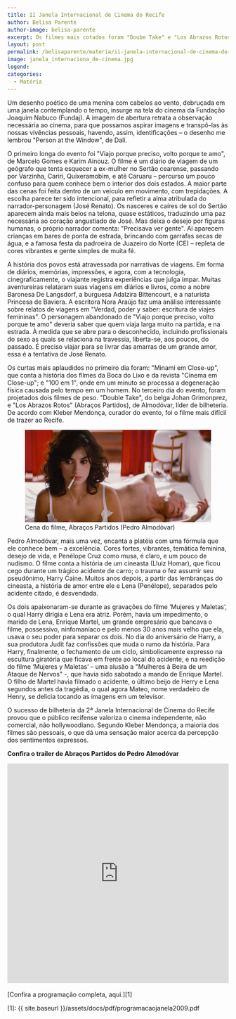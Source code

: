 ```yaml
---
title: II Janela Internacional de Cinema do Recife
author: Belisa Parente
author-image: belisa-parente
excerpt: Os filmes mais cotados foram "Doube Take" e "Los Abrazos Rotos", novo filme de Almodóvar
layout: post
permalink: /belisaparente/materia/ii-janela-internacional-de-cinema-do-recife/
image: janela_internaciona_de-cinema.jpg
legend:
categories:
  - Matéria
---
```

Um desenho poético de uma menina com cabelos ao vento, debruçada em uma janela contemplando o tempo, insurge na tela do cinema da Fundação Joaquim Nabuco (Fundaj). A imagem de abertura retrata a observação necessária ao cinema, para que possamos aspirar imagens e transpô-las às nossas vivências pessoais, havendo, assim, identificações – o desenho me lembrou "Person at the Window", de Dalí.

O primeiro longa do evento foi "Viajo porque preciso, volto porque te amo", de Marcelo Gomes e Karim Ainouz. O filme é um diário de viagem de um geógrafo que tenta esquecer a ex-mulher no Sertão cearense, passando por Varzinha, Cariri, Quixeramobim, e até Caruaru – percurso um pouco confuso para quem conhece bem o interior dos dois estados. A maior parte das cenas foi feita dentro de um veículo em movimento, com trepidações. A escolha parece ter sido intencional, para refletir a alma atribulada do narrador-personagem (José Renato). Os nasceres e caíres de sol do Sertão aparecem ainda mais belos na telona, quase estáticos, traduzindo uma paz necessária ao coração angustiado de José. Mas deixa o desejo por figuras humanas, o próprio narrador comenta: "Precisava ver gente". Aí aparecem crianças em bares de ponta de estrada, brincando com garrafas secas de água, e a famosa festa da padroeira de Juazeiro do Norte (CE) – repleta de cores vibrantes e gente simples de muita fé.

A história dos povos está atravessada por narrativas de viagens. Em forma de diários, memórias, impressões, e agora, com a tecnologia, cinegraficamente, o viajante registra experiências que julga ímpar. Muitas aventureiras relataram suas viagens em diários e livros, como a nobre Baronesa De Langsdorf, a burguesa Adalzira Bittencourt, e a naturista Princesa de Baviera. A escritora Nora Araújo faz uma análise interessante sobre relatos de viagens em "Verdad, poder y saber: escritura de viajes femininas". O personagem abandonado de "Viajo porque preciso, volto porque te amo" deveria saber que quem viaja larga muito na partida, e na estrada. À medida que se abre para o desconhecido, incluindo profissionais do sexo as quais se relaciona na travessia, liberta-se, aos poucos, do passado. É preciso viajar para se livrar das amarras de um grande amor, essa é a tentativa de José Renato.

Os curtas mais aplaudidos no primeiro dia foram: "Minami em Close-up", que conta a história dos filmes da Boca do Lixo e da revista "Cinema em Close-up"; e "100 em 1", onde em um minuto se processa a degeneração física causada pelo tempo em um homem. No terceiro dia do evento, foram projetados dois filmes de peso. "Double Take", do belga Johan Grimonprez, e "Los Abrazos Rotos" (Abraços Partidos), de Almodóvar, líder de bilheteria. De acordo com Kleber Mendonça, curador do evento, foi o filme mais difícil de trazer ao Recife.

<figure><img src="https://raw.githubusercontent.com/revistazena/img/master/cena-abracos-partidos-pedro-almodovar.jpg" alt="Cena do filme, Abraços Partidos (Pedro Almodóvar)" title="Cena do filme, Abraços Partidos (Pedro Almodóvar)" /><figcaption class="legenda">Cena do filme, Abraços Partidos (Pedro Almodóvar)</figcaption></figure>

Pedro Almodóvar, mais uma vez, encanta a platéia com uma fórmula que ele conhece bem – a excelência. Cores fortes, vibrantes, temática feminina, desejo de vida, e Penélope Cruz como musa, é claro, e um pouco de nudismo. O filme conta a história de um cineasta (Lluiz Homar), que ficou cego durante um trágico acidente de carro; o trauma o fez assumir seu pseudônimo, Harry Caine. Muitos anos depois, a partir das lembranças do cineasta, a história de amor entre ele e Lena (Penélope), separados pelo acidente citado, é desvendada.

Os dois apaixonaram-se durante as gravações do filme ‘Mujeres y Maletas’, o qual Harry dirigia e Lena era atriz. Porém, havia um impedimento, o marido de Lena, Enrique Martel, um grande empresário que bancava o filme, possessivo, ninfomaníaco e pelo menos 30 anos mais velho que ela, usava o seu poder para separar os dois. No dia do aniversário de Harry, a sua produtora Judit faz confissões que muda o rumo da história. Para Harry, finalmente, o fechamento de um ciclo, simbolicamente expresso na escultura giratória que ficava em frente ao local do acidente, e na reedição do filme ‘Mujeres y Maletas’ – uma alusão a "Mulheres à Beira de um Ataque de Nervos" -, que havia sido sabotado a mando de Enrique Martel. O filho de Martel havia filmado o acidente, o último beijo de Herry e Lena segundos antes da tragédia, o qual agora Mateo, nome verdadeiro de Henry, se delicia tocando as imagens em um televisor.

O sucesso de bilheteria da 2ª Janela Internacional de Cinema do Recife provou que o público recifense valoriza o cinema independente, não comercial, não hollywoodiano. Segundo Kleber Mendonça, a maioria dos filmes são pessoais, o que dá uma sensação maior acerca da percepção dos sentimentos expressos.

**Confira o trailer de Abraços Partidos do Pedro Almodóvar**

<iframe width="100%" height="500px" src="https://www.youtube.com/embed/V0nN-KHQde0" frameborder="0" allowfullscreen></iframe>  

[Confira a programação completa, aqui.][1]</a>

[1]: {{ site.baseurl }}/assets/docs/pdf/programacaojanela2009.pdf
